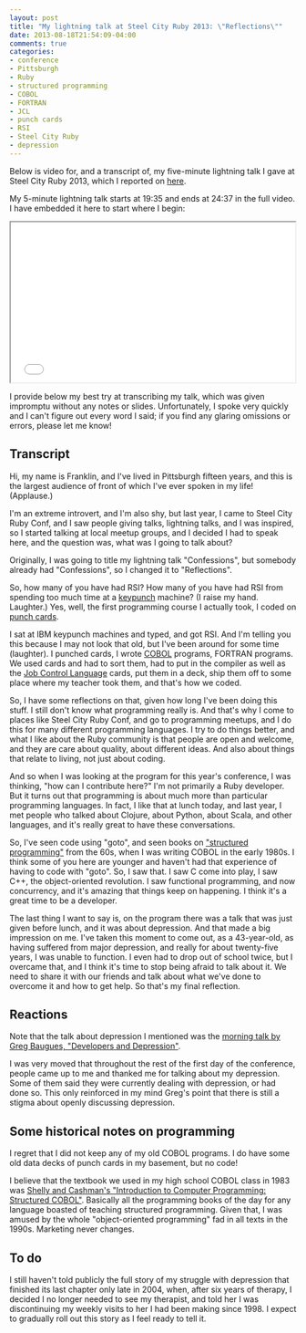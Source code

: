 ```yaml
---
layout: post
title: "My lightning talk at Steel City Ruby 2013: \"Reflections\""
date: 2013-08-18T21:54:09-04:00
comments: true
categories:
- conference
- Pittsburgh
- Ruby
- structured programming
- COBOL
- FORTRAN
- JCL
- punch cards
- RSI
- Steel City Ruby
- depression
---
```

Below is video for, and a transcript of, my five-minute lightning talk I gave at Steel City Ruby 2013, which I reported on [here](/blog/2013/08/18/report-on-the-second-steel-city-ruby-conference-another-life-changing-one-for-me-part-1/).

<!--more-->

My 5-minute lightning talk starts at 19:35 and ends at 24:37 in the full video. I have embedded it here to start where I begin:

<iframe src="//player.vimeo.com/video/72703334#t=19m35s" width="500" height="281" webkitallowfullscreen mozallowfullscreen allowfullscreen></iframe>

I provide below my best try at transcribing my talk, which was given impromptu without any notes or slides. Unfortunately, I spoke very quickly and I can't figure out every word I said; if you find any glaring omissions or errors, please let me know!

## Transcript

Hi, my name is Franklin, and I've lived in Pittsburgh fifteen years, and this is the largest audience of front of which I've ever spoken in my life! (Applause.)

I'm an extreme introvert, and I'm also shy, but last year, I came to Steel City Ruby Conf, and I saw people giving talks, lightning talks, and I was inspired, so I started talking at local meetup groups, and I decided I had to speak here, and the question was, what was I going to talk about?

Originally, I was going to title my lightning talk "Confessions", but somebody already had "Confessions", so I changed it to "Reflections".

So, how many of you have had RSI? How many of you have had RSI from spending too much time at a [keypunch](http://en.wikipedia.org/wiki/Keypunch) machine? (I raise my hand. Laughter.) Yes, well, the first programming course I actually took, I coded on [punch cards](http://en.wikipedia.org/wiki/Punched_card).

I sat at IBM keypunch machines and typed, and got RSI. And I'm telling you this because I may not look that old, but I've been around for some time (laughter). I punched cards, I wrote [COBOL](http://en.wikipedia.org/wiki/COBOL) programs, FORTRAN programs. We used cards and had to sort them, had to put in the compiler as well as the [Job Control Language](http://en.wikipedia.org/wiki/Job_Control_Language) cards, put them in a deck, ship them off to some place where my teacher took them, and that's how we coded.

So, I have some reflections on that, given how long I've been doing this stuff. I still don't know what programming really is. And that's why I come to places like Steel City Ruby Conf, and go to programming meetups, and I do this for many different programming languages. I try to do things better, and what I like about the Ruby community is that people are open and welcome, and they are care about quality, about different ideas. And also about things that relate to living, not just about coding.

And so when I was looking at the program for this year's conference, I was thinking, "how can I contribute here?" I'm not primarily a Ruby developer. But it turns out that programming is about much more than particular programming languages. In fact, I like that at lunch today, and last year, I met people who talked about Clojure, about Python, about Scala, and other languages, and it's really great to have these conversations.

So, I've seen code using "goto", and seen books on ["structured programming"](http://en.wikipedia.org/wiki/Structured_programming) from the 60s, when I was writing COBOL in the early 1980s. I think some of you here are younger and haven't had that experience of having to code with "goto". So, I saw that. I saw C come into play, I saw C++, the object-oriented revolution. I saw functional programming, and now concurrency, and it's amazing that things keep on happening. I think it's a great time to be a developer.

The last thing I want to say is, on the program there was a talk that was just given before lunch, and it was about depression. And that made a big impression on me. I've taken this moment to come out, as a 43-year-old, as having suffered from major depression, and really for about twenty-five years, I was unable to function. I even had to drop out of school twice, but I overcame that, and I think it's time to stop being afraid to talk about it. We need to share it with our friends and talk about what we've done to overcome it and how to get help. So that's my final reflection.

## Reactions

Note that the talk about depression I mentioned was the [morning talk by Greg Baugues, "Developers and Depression"](http://vimeo.com/72690223).

I was very moved that throughout the rest of the first day of the conference, people came up to me and thanked me for talking about my depression. Some of them said they were currently dealing with depression, or had done so. This only reinforced in my mind Greg's point that there is still a stigma about openly discussing depression.

## Some historical notes on programming

I regret that I did not keep any of my old COBOL programs. I do have some old data decks of punch cards in my basement, but no code!

I believe that the textbook we used in my high school COBOL class in 1983 was [Shelly and Cashman's "Introduction to Computer Programming: Structured COBOL"](http://books.google.com/books?id=cE0gAQAAIAAJ). Basically all the programming books of the day for any language boasted of teaching structured programming. Given that, I was amused by the whole "object-oriented programming" fad in all texts in the 1990s. Marketing never changes.

## To do

I still haven't told publicly the full story of my struggle with depression that finished its last chapter only late in 2004, when, after six years of therapy, I decided I no longer needed to see my therapist, and told her I was discontinuing my weekly visits to her I had been making since 1998. I expect to gradually roll out this story as I feel ready to tell it.
